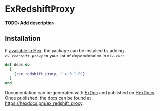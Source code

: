 # ExRedshiftProxy

**TODO: Add description**

## Installation

If [available in Hex](https://hex.pm/docs/publish), the package can be installed
by adding `ex_redshift_proxy` to your list of dependencies in `mix.exs`:

```elixir
def deps do
  [
    {:ex_redshift_proxy, "~> 0.1.0"}
  ]
end
```

Documentation can be generated with [ExDoc](https://github.com/elixir-lang/ex_doc)
and published on [HexDocs](https://hexdocs.pm). Once published, the docs can
be found at <https://hexdocs.pm/ex_redshift_proxy>.


